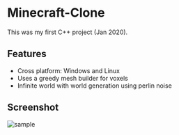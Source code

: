 # Minecraft-Clone

This was my first C++ project (Jan 2020).

## Features

- Cross platform: Windows and Linux
- Uses a greedy mesh builder for voxels
- Infinite world with world generation using perlin noise

## Screenshot

![sample](https://i.imgur.com/881FWOO.png)
